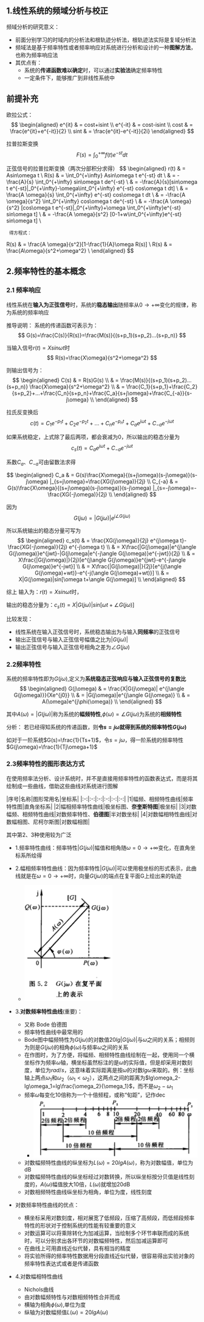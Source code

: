 ## 1.线性系统的频域分析与校正

频域分析的研究意义：
- 前面分别学习的时域内的分析法和根轨迹分析法，根轨迹法实际是复域分析法
- 频域法是基于频率特性或者频率响应对系统进行分析和设计的一种**图解方法**，也称为频率响应法
- 其优点有：
  - 系统的**传递函数难以确定**时，可以通过**实验法**确定频率特性
  - 一定条件下，能够推广到非线性系统中


## 前提补充
欧拉公式：
$$
\begin{aligned}
e^{it}  & = cost+isint    \\
e^{-it} & = cost-isint    \\
cost    & = \frac{e^{it}+e^{-it}}{2}     \\
sint    & = \frac{e^{it}-e^{-it}}{2i}
\end{aligned}
$$

拉普拉斯变换
$$
F(s)=\int_0^{+\infty} f(t) e^{-st} dt
$$

正弦信号的拉普拉斯变换（两次分部积分求得）
$$
\begin{aligned}
r(t) & = Asin\omega t       \\
R(s) & = \int_0^{+\infty} Asin\omega t e^{-st} dt    \\
     & = -\frac{A}{s} \int_0^{+\infty} sin\omega t de^{-st}    \\
     & = -\frac{A}{s}[sin\omega t e^{-st}|_0^{+\infty}-\omega\int_0^{+\infty} e^{-st} cos\omega t dt]   \\
     & = \frac{A \omega}{s} \int_0^{+\infty} e^{-st} cos\omega t dt     \\
     & = -\frac{A \omega}{s^2} \int_0^{+\infty} cos\omega t de^{-st}    \\
     & = -\frac{A \omega}{s^2} [cos\omega t e^{-st}|_0^{+\infty}+\omega \int_0^{+\infty}e^{-st} sin\omega t]    \\
     & = -\frac{A \omega}{s^2} [0-1+w\int_0^{+\infty}e^{-st} sin\omega t]       \\

     得方程式：
R(s) & = \frac{A \omega}{s^2}[1-\frac{1}{A}\omega R(s)]   \\
R(s) & = \frac{A\omega}{s^2+\omega^2}       \\
\end{aligned}
$$


## 2.频率特性的基本概念
### 2.1 频率响应
线性系统在**输入为正弦信号**时，系统的**稳态输出**随频率从$0 \to +\infty$变化的规律，称为系统的频率响应

推导说明：
系统的传递函数可表示为：
$$
G(s)=\frac{C(s)}{R(s)}=\frac{M(s)}{(s+p_1)(s+p_2)...(s+p_n)}
$$

当输入信号$r(t)=Xsin\omega t$时
$$
R(s)=\frac{X\omega}{s^2+\omega^2}
$$

则输出信号为：
$$
\begin{aligned}
C(s) & = R(s)G(s)   \\
     & = \frac{M(s)}{(s+p_1)(s+p_2)...(s+p_n)} \frac{X\omega}{s^2+\omega^2}   \\
     & = \frac{C_1}{s+p_1}+\frac{C_2}{s+p_2}+...+\frac{C_n}{s+p_n}+\frac{C_a}{s+j\omega}+\frac{C_{-a}}{s-j\omega}   \\
\end{aligned}
$$

拉氏反变换后
$$
c(t)=C_1e^{-p_1t}+C_2e^{-p_2t}+...+C_ne^{-p_nt}+C_a e^{j\omega t}+C_{-a} e^{-j\omega t}
$$


如果系统稳定，上式除了最后两项，都会衰减为0，所以输出的稳态分量为
$$
c_s(t)=C_a e^{j\omega t}+C_{-a} e^{-j\omega t}
$$

系数$C_a$、$C_{-a}$可由留数法求得

$$
\begin{aligned}
C_a & = G(s)\frac{X\omega}{(s+j\omega)(s-j\omega)}(s-j\omega) |_{s=j\omega}=\frac{XG(j\omega)}{2j}    \\
C_{-a} & = G(s)\frac{X\omega}{(s+j\omega)(s-j\omega)}(s-j\omega) |_{s=-j\omega}=-\frac{XG(-j\omega)}{2j}    \\
\end{aligned}
$$

因为
$$
G(j\omega)=|G(j\omega)|e^{j\angle G(j\omega)}
$$

所以系统输出的稳态分量可写为
$$
\begin{aligned}
c_s(t) & = \frac{XG(j\omega)}{2j} e^{j\omega t}-\frac{XG(-j\omega)}{2j} e^{-j\omega t}   \\
       & = X\frac{|G(j\omega)|e^{j\angle G(j\omega)}e^{jwt}-|G(j\omega|e^{-j\angle G(j\omega)}e^{-jwt}}{2j}    \\
       & = X\frac{|G(j\omega)|}{2j}[e^{j\angle G(j\omega)}e^{jwt}-e^{-j\angle G(j\omega)}e^{-jwt}]   \\
       & = X\frac{|G(j\omega)|}{2j}[e^{j(\angle G(j\omega)+wt)}-e^{-j(\angle G(j\omega)+wt)}]   \\
       & = X|G(j\omega)|sin[\omega t+\angle G(j\omega)]    \\
\end{aligned}
$$

综上
输入为：$r(t)=Xsin\omega t$时，

输出的稳态分量为：$c_s(t)=X|G(j\omega)|sin[\omega t+\angle G(j\omega)]$

比较发现：
- 线性系统在输入正弦信号时，系统稳态输出为与输入**同频率**的正弦信号
- 输出正弦信号与输入正弦信号幅值之比为$|G(j\omega)|$
- 输出正弦信号与输入正弦信号相角之差为$\angle G(j\omega)$


### 2.2频率特性
系统的频率特性即为$G(j\omega)$,定义为**系统稳态正弦响应与输入正弦信号的复数比**
$$
\begin{aligned}
G(j\omega) & = \frac{X|G(j\omega)| e^{j\angle G(j\omega)}}{Xe^{j0}}   \\
           & = |G(j\omega)|e^{j\angle G(j\omega)}   \\
           & = A(\omega)e^{j\phi(\omega)}     \\
\end{aligned}
$$

其中$A(\omega)=|G(j\omega)|$称为系统的**幅频特性**,$\phi(\omega)=\angle G(j \omega)$为系统的**相频特性**

分析：
若已经得知系统的传递函数，则**令$s=j\omega$就得到系统的频率特性$G(j\omega)$**

如对于一阶系统$G(s)=\frac{1}{Ts+1}$，令$s=j\omega$，得一阶系统的频率特性$G(j\omega)=\frac{1}{Tj\omega+1}$

### 2.3频率特性的图形表达方式
在使用频率法分析、设计系统时，并不是直接用频率特性的函数表达式，而是将其绘制成一些曲线，借助这些曲线对系统进行图解

|序号|名称|图形常用名|坐标系|
|:-:|:-:|:-:|:-:|:-:|:-:|
|1|幅频、相频特性曲线|频率特性图|直角坐标系|
|2|幅相频率特性曲线|极坐标图、**奈奎斯特图**|极坐标|
|3|对数幅频、相频特性曲线|对数频率特性、**伯德图**|半对数坐标|
|4|对数幅相特性曲线|对数幅相图、尼柯尔斯图|对数幅相图|

其中第2、3种使用较为广泛


- 1.频率特性曲线：频率特性$|G(j\omega)|$幅值和相角随$\omega=0 \to +\infty$变化，在直角坐标系所绘得
- 2.幅相频率特性曲线：因为频率特性$|G(j\omega)|$可以使用极坐标的形式表示，此曲线就是在$\omega=0 \to +\infty$时，向量$G(j\omega)$的端点在复平面G上绘出来的轨迹
  - ![](.pic/频率特性的极坐标表示.png)



- 3.**对数频率特性曲线**(重要)：
  - 又称 Bode 伯德图
  - 频率特性曲线中最常用的
  - Bode图中幅频特性为$G(j\omega)$的对数值$20lg|G(j\omega)|$与$\omega$之间的关系；相频则为则是$G(j\omega)$的相角$\phi(\omega)$与频率$\omega$之间的关系
  - 在作图时，为了方便，将幅频、相频特性曲线绘制在一起，使用同一个横坐标作为频率$\omega$轴，横坐标虽然标注的是$\omega$的实际值，但是却采用对数刻度，单位为$rad/s$，这意味着实际距离是按$\omega$的对数$lg\omega$来取的。例：坐标轴上两点$\omega_1$和$\omega_2$（$\omega_1<\omega_2$），这两点之间的距离为$lg\omega_2-lg\omega_1=lg\frac{\omega_2}{\omega_1}$，而不是$\omega_2-\omega_1$
  - 频率$\omega$每变化10倍称为一个十倍频程，或称“旬距”，记作dec
    - ![](.pic/频程.png)
  - 对数幅频特性曲线的纵坐标为$L(\omega)=20lgA(\omega)$，称为对数幅值，单位为dB
  - 对数幅频特性曲线的纵坐标经过对数转换，所以纵坐标按分贝值是线性刻度的，$A(\omega)$幅值放大10倍，$L(\omega)$就增加20dB
  - 对数相频特性曲线纵坐标为相角，单位为度，线性刻度

- 对数频率特性曲线的优点：
  - 横坐标采用对数刻度，相对展宽了低频段，压缩了高频段，而低频段频率特性的形状对于控制系统的性能有较重要的意义
  - 对数运算可以将乘除转化为加减运算，当绘制多个环节串联而成的系统时，可以分别求出各环节的对数幅频特性，然后加减运算即可
  - 在曲线上可用直线近似代替，具有相当的精度
  - 将实验所得的频率特性数据用分段直线近似代替，很容易得出实验对象的频率特性表达式或者是传递函数

- 4.对数幅相特性曲线
  - Nichols曲线
  - 由对数幅频特性与对数相频特性合并而成
  - 横轴为相角$\phi(\omega)$,单位为度
  - 纵轴为对数幅频值$L(\omega)=20lgA(\omega)$


































